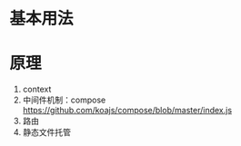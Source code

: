# 基本用法
# 原理
1. context
2. 中间件机制：compose <https://github.com/koajs/compose/blob/master/index.js>
3. 路由
4. 静态文件托管